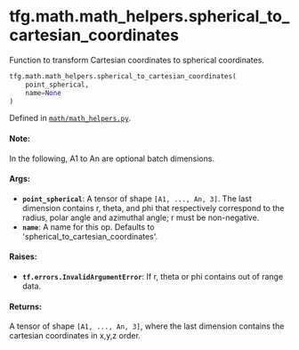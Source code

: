 <div itemscope itemtype="http://developers.google.com/ReferenceObject">
<meta itemprop="name" content="tfg.math.math_helpers.spherical_to_cartesian_coordinates" />
<meta itemprop="path" content="Stable" />
</div>

# tfg.math.math_helpers.spherical_to_cartesian_coordinates

Function to transform Cartesian coordinates to spherical coordinates.

``` python
tfg.math.math_helpers.spherical_to_cartesian_coordinates(
    point_spherical,
    name=None
)
```



Defined in [`math/math_helpers.py`](https://github.com/tensorflow/graphics/blob/master/tensorflow_graphics/math/math_helpers.py).

<!-- Placeholder for "Used in" -->

#### Note:

In the following, A1 to An are optional batch dimensions.


#### Args:

* <b>`point_spherical`</b>: A tensor of shape `[A1, ..., An, 3]`. The last dimension
  contains r, theta, and phi that respectively correspond to the radius,
  polar angle and azimuthal angle; r must be non-negative.
* <b>`name`</b>: A name for this op. Defaults to 'spherical_to_cartesian_coordinates'.


#### Raises:

* <b>`tf.errors.InvalidArgumentError`</b>: If r, theta or phi contains out of range
data.


#### Returns:

A tensor of shape `[A1, ..., An, 3]`, where the last dimension contains the
cartesian coordinates in x,y,z order.